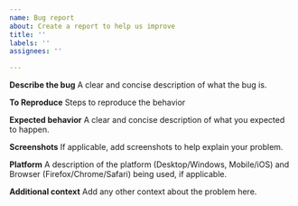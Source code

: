```yaml
---
name: Bug report
about: Create a report to help us improve
title: ''
labels: ''
assignees: ''

---
```


**Describe the bug**
A clear and concise description of what the bug is.

**To Reproduce**
Steps to reproduce the behavior

**Expected behavior**
A clear and concise description of what you expected to happen.

**Screenshots**
If applicable, add screenshots to help explain your problem.

**Platform**
A description of the platform (Desktop/Windows, Mobile/iOS) and Browser (Firefox/Chrome/Safari) being used, if applicable.

**Additional context**
Add any other context about the problem here.

